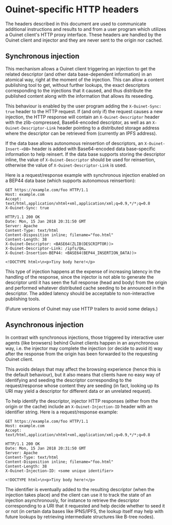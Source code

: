 # Ouinet-specific HTTP headers

The headers described in this document are used to communicate additional
instructions and results to and from a user program which utilizes a Ouinet
client's HTTP proxy interface.  These headers are handled by the Ouinet client
and injector and they are never sent to the origin nor cached.

## Synchronous injection

This mechanism allows a Ouinet client triggering an injection to get the
related descriptor (and other data base-dependent information) in an atomical
way, right at the moment of the injection.  This can allow a content
publishing tool to get, without further lookups, the exact descriptors
corresponding to the injections that it caused, and thus distribute the
published content along with the information that allows its reseeding.

This behaviour is enabled by the user program adding the `X-Ouinet-Sync: true`
header to the HTTP request.  If (and only if) the request causes a new
injection, the HTTP response will contain an `X-Ouinet-Descriptor` header with
the zlib-compressed, Base64-encoded descriptor, as well as an
`X-Ouinet-Descriptor-Link` header pointing to a distributed storage address
where the descriptor can be retrieved from (currently an IPFS address).

If the data base allows autonomous reinsertion of descriptors, an
`X-Ouinet-Insert-<DB>` header is added with Base64-encoded data base-specific
information to help reinsert.  If the data base supports storing the
descriptor inline, the value of `X-Ouinet-Descriptor` should be used for
reinsertion, otherwise the value of `X-Ouinet-Descriptor-Link` is used.

Here is a request/response example with synchronous injection enabled on a
BEP44 data base (which supports autonomous reinsertion):

    GET https://example.com/foo HTTP/1.1
    Host: example.com
    Accept: text/html,application/xhtml+xml,application/xml;q=0.9,*/*;q=0.8
    X-Ouinet-Sync: true

    HTTP/1.1 200 OK
    Date: Mon, 15 Jan 2018 20:31:50 GMT
    Server: Apache
    Content-Type: text/html
    Content-Disposition inline; filename="foo.html"
    Content-Length: 38
    X-Ouinet-Descriptor: <BASE64(ZLIB(DESCRIPTOR))>
    X-Ouinet-Descriptor-Link: /ipfs/Qm…
    X-Ouinet-Insertion-BEP44: <BASE64(BEP44_INSERTION_DATA))>

    <!DOCTYPE html>\n<p>Tiny body here!</p>

This type of injection happens at the expense of increasing latency in the
handling of the response, since the injector is not able to generate the
descriptor until it has seen the full response (head and body) from the origin
and performed whatever distributed cache seeding to be announced in the
descriptor.  The added latency should be acceptable to non-interactive
publishing tools.

(Future versions of Ouinet may use HTTP trailers to avoid some delays.)

## Asynchronous injection

In contrast with synchronous injections, those triggered by interactive user
agents (like browsers) behind Ouinet clients happen in an asynchronous way,
i.e. the injector may complete the injection (or decide to avoid it) way after
the response from the origin has been forwarded to the requesting Ouinet
client.

This avoids delays that may affect the browsing experience (hence this is the
default behaviour), but it also means that clients have no easy way of
identifying and seeding the descriptor corresponding to the request/response
whose content they are seeding (in fact, looking up its URI may yield a
descriptor for different data or an unrelated request).

To help identify the descriptor, injector HTTP responses (either from the
origin or the cache) include an `X-Ouinet-Injection-ID`  header with an
identifier string.  Here is a request/response example:

    GET https://example.com/foo HTTP/1.1
    Host: example.com
    Accept: text/html,application/xhtml+xml,application/xml;q=0.9,*/*;q=0.8

    HTTP/1.1 200 OK
    Date: Mon, 15 Jan 2018 20:31:50 GMT
    Server: Apache
    Content-Type: text/html
    Content-Disposition inline; filename="foo.html"
    Content-Length: 38
    X-Ouinet-Injection-ID: <some unique identifier>

    <!DOCTYPE html>\n<p>Tiny body here!</p>

The identifier is eventually added to the resulting descriptor (when the
injection takes place) and the client can use it to track the state of an
injection asynchronously, for instance to retrieve the descriptor
corresponding to a URI that it requested and help decide whether to seed it or
not (in certain data bases like IPNS/IPFS, the lookup itself may help with
future lookups by retrieving intermediate structures like B-tree nodes).
